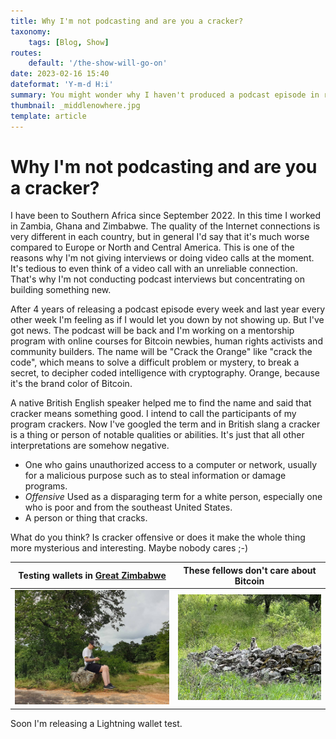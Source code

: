```yaml
---
title: Why I'm not podcasting and are you a cracker?
taxonomy:
    tags: [Blog, Show]
routes:
    default: '/the-show-will-go-on'
date: 2023-02-16 15:40
dateformat: 'Y-m-d H:i'
summary: You might wonder why I haven't produced a podcast episode in recent weeks, even if you're not, here's a short update from me.
thumbnail: _middlenowhere.jpg
template: article
---
```



# Why I'm not podcasting and are you a cracker?

I have been to Southern Africa since September 2022. In this time I worked in Zambia, Ghana and Zimbabwe. The quality of the Internet connections is very different in each country, but in general I'd say that it's much worse compared to Europe or North and Central America. This is one of the reasons why I'm not giving interviews or doing video calls at the moment. It's tedious to even think of a video call with an unreliable connection. That's why I'm not conducting podcast interviews but concentrating on building something new.

After 4 years of releasing a podcast episode every week and last year every other week I'm feeling as if I would let you down by not showing up. But I've got news. The podcast will be back and I'm working on a mentorship program with online courses for Bitcoin newbies, human rights activists and community builders. The name will be "Crack the Orange" like "crack the code", which means to solve a difficult problem or mystery, to break a secret, to decipher coded intelligence with cryptography. Orange, because it's the brand color of Bitcoin. 

A native British English speaker helped me to find the name and said that cracker means something good. I intend to call the participants of my program crackers. Now I've googled the term and in British slang a cracker is a thing or person of notable qualities or abilities. It's just that all other interpretations are somehow negative. 

* One who gains unauthorized access to a computer or network, usually for a malicious purpose such as to steal information or damage programs.
* _Offensive_ Used as a disparaging term for a white person, especially one who is poor and from the southeast United States.
* A person or thing that cracks.

What do you think? Is cracker offensive or does it make the whole thing more mysterious and interesting. Maybe nobody cares ;-)

| Testing wallets in [Great Zimbabwe](/great-zimbabwe) | These fellows don't care about Bitcoin |
| ---------------------------------------------------- | -------------------------------------- |
| ![](_middlenowhere.JPG)                              | ![](_fellows.jpeg)                     |

Soon I'm releasing a Lightning wallet test.

